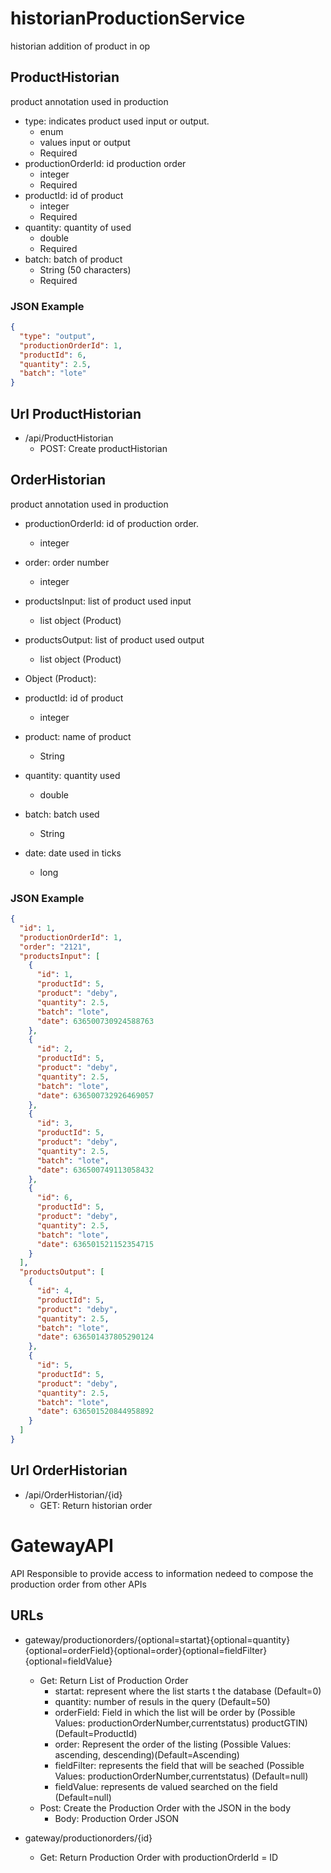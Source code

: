 # historianProductionService

historian addition of product in op

## ProductHistorian

product annotation used in production

* type: indicates product used input or output.
  * enum
  * values input or output
  * Required
* productionOrderId: id production order
  * integer
  * Required
* productId: id of product
  * integer
  * Required
* quantity: quantity of used
  * double
  * Required
* batch: batch of product
  * String (50 characters)
  * Required

### JSON Example

```json
{
  "type": "output",
  "productionOrderId": 1,
  "productId": 6,
  "quantity": 2.5,
  "batch": "lote"
}
```

## Url ProductHistorian

* /api/ProductHistorian
  * POST: Create productHistorian

## OrderHistorian

product annotation used in production

* productionOrderId: id of production order.
  * integer
* order: order number
  * integer
* productsInput: list of product used input
  * list object (Product)
* productsOutput: list of product used output

  * list object (Product)

* Object (Product):
* productId: id of product
  * integer
* product: name of product
  * String
* quantity: quantity used
  * double
* batch: batch used
  * String
* date: date used in ticks
  * long

### JSON Example

```json
{
  "id": 1,
  "productionOrderId": 1,
  "order": "2121",
  "productsInput": [
    {
      "id": 1,
      "productId": 5,
      "product": "deby",
      "quantity": 2.5,
      "batch": "lote",
      "date": 636500730924588763
    },
    {
      "id": 2,
      "productId": 5,
      "product": "deby",
      "quantity": 2.5,
      "batch": "lote",
      "date": 636500732926469057
    },
    {
      "id": 3,
      "productId": 5,
      "product": "deby",
      "quantity": 2.5,
      "batch": "lote",
      "date": 636500749113058432
    },
    {
      "id": 6,
      "productId": 5,
      "product": "deby",
      "quantity": 2.5,
      "batch": "lote",
      "date": 636501521152354715
    }
  ],
  "productsOutput": [
    {
      "id": 4,
      "productId": 5,
      "product": "deby",
      "quantity": 2.5,
      "batch": "lote",
      "date": 636501437805290124
    },
    {
      "id": 5,
      "productId": 5,
      "product": "deby",
      "quantity": 2.5,
      "batch": "lote",
      "date": 636501520844958892
    }
  ]
}
```

## Url OrderHistorian

* /api/OrderHistorian/{id}
  * GET: Return historian order

# GatewayAPI

API Responsible to provide access to information nedeed to compose the production order from other APIs

## URLs

* gateway/productionorders/{optional=startat}{optional=quantity}{optional=orderField}{optional=order}{optional=fieldFilter}{optional=fieldValue}

  * Get: Return List of Production Order
    * startat: represent where the list starts t the database (Default=0)
    * quantity: number of resuls in the query (Default=50)
    * orderField: Field in which the list will be order by (Possible Values:
      productionOrderNumber,currentstatus)
      productGTIN)(Default=ProductId)
    * order: Represent the order of the listing (Possible Values: ascending,
      descending)(Default=Ascending)
    * fieldFilter: represents the field that will be seached (Possible Values:
      productionOrderNumber,currentstatus) (Default=null)
    * fieldValue: represents de valued searched on the field (Default=null)
  * Post: Create the Production Order with the JSON in the body
    * Body: Production Order JSON

* gateway/productionorders/{id}

  * Get: Return Production Order with productionOrderId = ID
